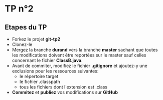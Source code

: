 # TP n°2

## Etapes du TP

* Forkez le projet **git-tp2**
* Clonez-le
* Mergez la branche **durand** vers la branche **master** sachant que toutes les modifications doivent être reportées sur le master sauf celles concernant le fichier **ClassB.java**.
* Avant de commiter, modifiez le fichier **.gitignore** et ajoutez-y une exclusions pour les ressources suivantes:
  * le répertoire target
  * le fichier .classpath
  * tous les fichiers dont l'extension est .class
* **Commitez** et **publiez** vos modifications sur **GitHub**
